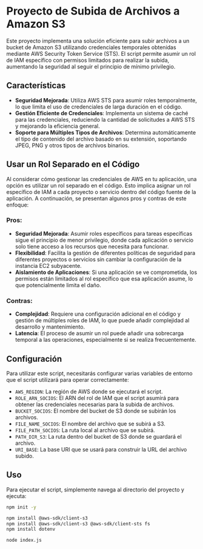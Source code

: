 # Proyecto de Subida de Archivos a Amazon S3

Este proyecto implementa una solución eficiente para subir archivos a un bucket de Amazon S3 utilizando credenciales temporales obtenidas mediante AWS Security Token Service (STS). El script permite asumir un rol de IAM específico con permisos limitados para realizar la subida, aumentando la seguridad al seguir el principio de mínimo privilegio.

## Características

- **Seguridad Mejorada**: Utiliza AWS STS para asumir roles temporalmente, lo que limita el uso de credenciales de larga duración en el código.
- **Gestión Eficiente de Credenciales**: Implementa un sistema de caché para las credenciales, reduciendo la cantidad de solicitudes a AWS STS y mejorando la eficiencia general.
- **Soporte para Múltiples Tipos de Archivos**: Determina automáticamente el tipo de contenido del archivo basado en su extensión, soportando JPEG, PNG y otros tipos de archivos binarios.

## Usar un Rol Separado en el Código

Al considerar cómo gestionar las credenciales de AWS en tu aplicación, una opción es utilizar un rol separado en el código. Esto implica asignar un rol específico de IAM a cada proyecto o servicio dentro del código fuente de la aplicación. A continuación, se presentan algunos pros y contras de este enfoque:

### Pros:

- **Seguridad Mejorada**: Asumir roles específicos para tareas específicas sigue el principio de menor privilegio, donde cada aplicación o servicio solo tiene acceso a los recursos que necesita para funcionar.
- **Flexibilidad**: Facilita la gestión de diferentes políticas de seguridad para diferentes proyectos o servicios sin cambiar la configuración de la instancia EC2 subyacente.
- **Aislamiento de Aplicaciones**: Si una aplicación se ve comprometida, los permisos están limitados al rol específico que esa aplicación asume, lo que potencialmente limita el daño.

### Contras:

- **Complejidad**: Requiere una configuración adicional en el código y gestión de múltiples roles de IAM, lo que puede añadir complejidad al desarrollo y mantenimiento.
- **Latencia**: El proceso de asumir un rol puede añadir una sobrecarga temporal a las operaciones, especialmente si se realiza frecuentemente.
  
## Configuración

Para utilizar este script, necesitarás configurar varias variables de entorno que el script utilizará para operar correctamente:

- `AWS_REGION`: La región de AWS donde se ejecutará el script.
- `ROLE_ARN_SOCIOS`: El ARN del rol de IAM que el script asumirá para obtener las credenciales necesarias para la subida de archivos.
- `BUCKET_SOCIOS`: El nombre del bucket de S3 donde se subirán los archivos.
- `FILE_NAME_SOCIOS`: El nombre del archivo que se subirá a S3.
- `FILE_PATH_SOCIOS`: La ruta local al archivo que se subirá.
- `PATH_DIR_S3`: La ruta dentro del bucket de S3 donde se guardará el archivo.
- `URI_BASE`: La base URI que se usará para construir la URL del archivo subido.

## Uso

Para ejecutar el script, simplemente navega al directorio del proyecto y ejecuta:

```bash
npm init -y

npm install @aws-sdk/client-s3
npm install @aws-sdk/client-s3 @aws-sdk/client-sts fs
npm install dotenv

node index.js
